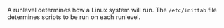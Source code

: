 A runlevel determines how a Linux system will run. The `/etc/inittab` file determines scripts to be run on each runlevel.
